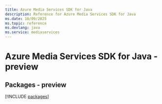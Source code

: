 ```yaml
---
title: Azure Media Services SDK for Java
description: Reference for Azure Media Services SDK for Java
ms.date: 10/09/2025
ms.topic: reference
ms.devlang: java
ms.service: mediaservices
---
```

# Azure Media Services SDK for Java - preview
## Packages - preview
[!INCLUDE [packages](media-services-index.md)]